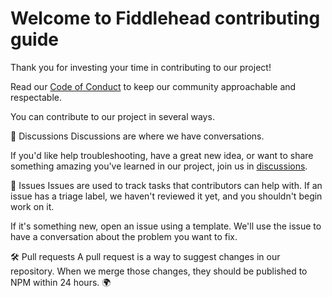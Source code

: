 # Welcome to Fiddlehead contributing guide

Thank you for investing your time in contributing to our project!

Read our [Code of Conduct](./CODE_OF_CONDUCT.md) to keep our community approachable and respectable.

You can contribute to our project in several ways.

📣 Discussions
Discussions are where we have conversations.

If you'd like help troubleshooting, have a great new idea, or want to share something amazing you've learned in our project, join us in [discussions](https://github.com/CocCoc-Ad-Platform/fiddlehead/discussions).

🐞 Issues
Issues are used to track tasks that contributors can help with. If an issue has a triage label, we haven't reviewed it yet, and you shouldn't begin work on it.

If it's something new, open an issue using a template. We'll use the issue to have a conversation about the problem you want to fix.

🛠️ Pull requests
A pull request is a way to suggest changes in our repository. When we merge those changes, they should be published to NPM within 24 hours. 🌍
